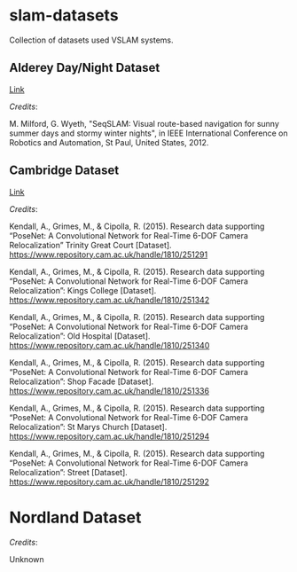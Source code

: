 
# slam-datasets
Collection of datasets used VSLAM systems.

## Alderey Day/Night Dataset
[Link](https://wiki.qut.edu.au/pages/viewpage.action?pageId=181178395)

*Credits*:

M. Milford, G. Wyeth, "SeqSLAM: Visual route-based navigation for sunny summer days and stormy winter nights", in IEEE International Conference on Robotics and Automation, St Paul, United States, 2012.

## Cambridge Dataset

[Link](http://mi.eng.cam.ac.uk/projects/relocalisation/)

*Credits*:

Kendall, A., Grimes, M., & Cipolla, R. (2015). Research data supporting “PoseNet: A Convolutional Network for Real-Time 6-DOF Camera Relocalization” Trinity Great Court [Dataset]. https://www.repository.cam.ac.uk/handle/1810/251291

Kendall, A., Grimes, M., & Cipolla, R. (2015). Research data supporting “PoseNet: A Convolutional Network for Real-Time 6-DOF Camera Relocalization”: Kings College [Dataset]. https://www.repository.cam.ac.uk/handle/1810/251342

Kendall, A., Grimes, M., & Cipolla, R. (2015). Research data supporting “PoseNet: A Convolutional Network for Real-Time 6-DOF Camera Relocalization”: Old Hospital [Dataset]. https://www.repository.cam.ac.uk/handle/1810/251340

Kendall, A., Grimes, M., & Cipolla, R. (2015). Research data supporting “PoseNet: A Convolutional Network for Real-Time 6-DOF Camera Relocalization”: Shop Facade [Dataset]. https://www.repository.cam.ac.uk/handle/1810/251336

Kendall, A., Grimes, M., & Cipolla, R. (2015). Research data supporting “PoseNet: A Convolutional Network for Real-Time 6-DOF Camera Relocalization”: St Marys Church [Dataset]. https://www.repository.cam.ac.uk/handle/1810/251294

Kendall, A., Grimes, M., & Cipolla, R. (2015). Research data supporting “PoseNet: A Convolutional Network for Real-Time 6-DOF Camera Relocalization”: Street [Dataset]. https://www.repository.cam.ac.uk/handle/1810/251292

# Nordland Dataset

*Credits*:

Unknown
